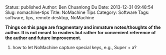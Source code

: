 Status: published
Author: Ben Chuanlong Du
Date: 2013-12-31 09:48:54
Slug: nomachine-tips
Title: NoMachine Tips
Category: Software
Tags: software, tips, remote desktop, NoMachine

**Things on this page are fragmentary and immature notes/thoughts of the author. It is not meant to readers but rather for convenient reference of the author and future improvement.**
 

1. how to let NoMachine capture special keys, 
e.g., Super + a?


